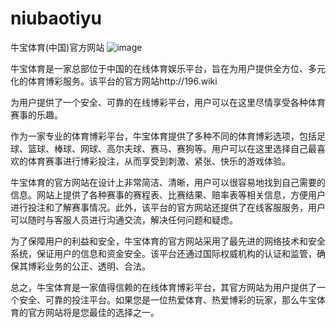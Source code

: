 # niubaotiyu
牛宝体育(中国)官方网站
![image](https://user-images.githubusercontent.com/132263395/235626809-e6aa9f17-fd67-480f-8ad2-4a2b256b2615.png)

牛宝体育是一家总部位于中国的在线体育娱乐平台，旨在为用户提供全方位、多元化的体育博彩服务。该平台的官方网站http://196.wiki

为用户提供了一个安全、可靠的在线博彩平台，用户可以在这里尽情享受各种体育赛事的乐趣。

作为一家专业的体育博彩平台，牛宝体育提供了多种不同的体育博彩选项，包括足球、篮球、棒球、网球、高尔夫球、赛马、赛狗等。用户可以在这里选择自己最喜欢的体育赛事进行博彩投注，从而享受到刺激、紧张、快乐的游戏体验。

牛宝体育的官方网站在设计上非常简洁、清晰，用户可以很容易地找到自己需要的信息。网站上提供了各种赛事的赛程表、比赛结果、赔率表等相关信息，方便用户进行投注和了解赛事情况。此外，该平台的官方网站还提供了在线客服服务，用户可以随时与客服人员进行沟通交流，解决任何问题和疑虑。

为了保障用户的利益和安全，牛宝体育的官方网站采用了最先进的网络技术和安全系统，保证用户的信息和资金安全。该平台还通过国际权威机构的认证和监管，确保其博彩业务的公正、透明、合法。

总之，牛宝体育是一家值得信赖的在线体育博彩平台，其官方网站为用户提供了一个安全、可靠的投注平台。如果您是一位热爱体育、热爱博彩的玩家，那么牛宝体育的官方网站将是您最佳的选择之一。
